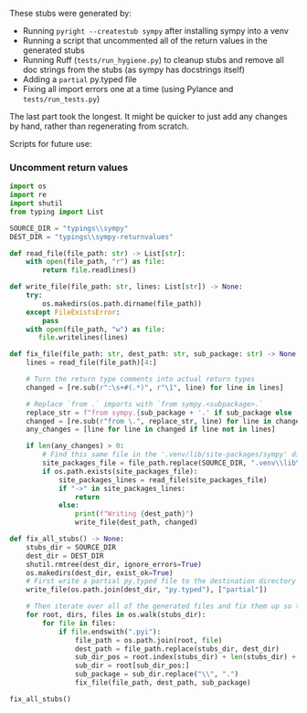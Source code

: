 These stubs were generated by:

- Running `pyright --createstub sympy` after installing sympy into a venv
- Running a script that uncommented all of the return values in the generated stubs
- Running Ruff (`tests/run_hygiene.py`) to cleanup stubs and remove all doc strings from the stubs (as sympy has docstrings itself)
- Adding a `partial` py.typed file
- Fixing all import errors one at a time (using Pylance and `tests/run_tests.py`)

The last part took the longest. It might be quicker to just add any changes by hand, rather than regenerating from scratch.

Scripts for future use:

### Uncomment return values

```python
import os
import re
import shutil
from typing import List

SOURCE_DIR = "typings\\sympy"
DEST_DIR = "typings\\sympy-returnvalues"

def read_file(file_path: str) -> List[str]:
    with open(file_path, "r") as file:
        return file.readlines()

def write_file(file_path: str, lines: List[str]) -> None:
    try:
        os.makedirs(os.path.dirname(file_path))
    except FileExistsError:
        pass
    with open(file_path, "w") as file:
       file.writelines(lines)

def fix_file(file_path: str, dest_path: str, sub_package: str) -> None:
    lines = read_file(file_path)[4:]

    # Turn the return type comments into actual return types
    changed = [re.sub(r":\s+#(.*)", r"\1", line) for line in lines]

    # Replace `from .` imports with `from sympy.<subpackage>.`
    replace_str = f"from sympy.{sub_package + '.' if sub_package else ''}"
    changed = [re.sub(r"from \.", replace_str, line) for line in changed]
    any_changes = [line for line in changed if line not in lines]

    if len(any_changes) > 0:
        # Find this same file in the '.venv/lib/site-packages/sympy' directory and see if it has typing information in it.
        site_packages_file = file_path.replace(SOURCE_DIR, ".venv\\lib\\site-packages\\sympy").replace(".pyi", ".py")
        if os.path.exists(site_packages_file):
            site_packages_lines = read_file(site_packages_file)
            if "->" in site_packages_lines:
                return
            else:
                print(f"Writing {dest_path}")
                write_file(dest_path, changed)

def fix_all_stubs() -> None:
    stubs_dir = SOURCE_DIR
    dest_dir = DEST_DIR
    shutil.rmtree(dest_dir, ignore_errors=True)
    os.makedirs(dest_dir, exist_ok=True)
    # First write a partial py.typed file to the destination directory
    write_file(os.path.join(dest_dir, "py.typed"), ["partial"])

    # Then iterate over all of the generated files and fix them up so they're valid
    for root, dirs, files in os.walk(stubs_dir):
        for file in files:
            if file.endswith(".pyi"):
                file_path = os.path.join(root, file)
                dest_path = file_path.replace(stubs_dir, dest_dir)
                sub_dir_pos = root.index(stubs_dir) + len(stubs_dir) + 1
                sub_dir = root[sub_dir_pos:]
                sub_package = sub_dir.replace("\\", ".")
                fix_file(file_path, dest_path, sub_package)

fix_all_stubs()

```
